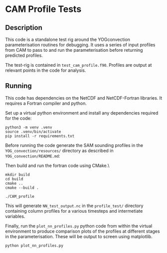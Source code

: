 # CAM Profile Tests

## Description

This code is a standalone test rig around the YOGconvection parameterisation routines for debugging.
It uses a series of input profiles from CAM to pass to and run the parameterisation before
returning predicted profiles.

The test-rig is contained in `test_cam_profile.f90`.
Profiles are output at relevant points in the code for analysis.

## Running

This code has dependencies on the NetCDF and NetCDF-Fortran libraries.
It requires a Fortran compiler and python.

Set up a virtual python environment and install any dependencies required for the code:
```
python3 -m venv .venv
source .venv/bin/activate
pip install -r requirements.txt
```

Before running the code generate the SAM sounding profiles in the `YOG_convection/resources/`
directory as described in `YOG_convection/README.md`:

Then build and run the fortran code using CMake.\
```
mkdir build
cd build
cmake ..
cmake --build .

./CAM_profile
```

This will generate `NN_test_output.nc` in the `profile_test/` directory containing
column profiles for a various timesteps and intermetiate variables.

Finally, run the `plot_nn_profiles.py` python code from within the virtual environment
to produce comparison plots of the profiles at different stages in the parameterisation.
These will be output to screen using matplotlib.

```
python plot_nn_profiles.py
```
